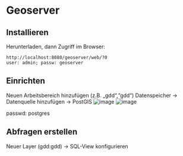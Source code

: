 # Geoserver

## Installieren

Herunterladen, dann Zugriff im Browser: 
```
http://localhost:8080/geoserver/web/?0
user: admin; passw: geoserver
```
## Einrichten

Neuen Arbeitsbereich hinzufügen (z.B. „gdd“,“gdd“)
Datenspeicher -> Datenquelle hinzufügen -> PostGIS
![image](https://github.com/caaarlito/Geodatendienste/assets/134683878/58090f7c-ebff-45e4-8109-3b67f922b3f9)
![image](https://github.com/caaarlito/Geodatendienste/assets/134683878/cf792a8c-bafd-4897-9506-e5a61e362d83)

passwd: postgres

## Abfragen erstellen

Neuer Layer (gdd:gdd) -> SQL-View konfigurieren

